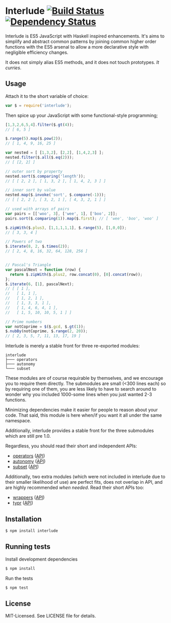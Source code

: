 # Interlude [![Build Status](https://secure.travis-ci.org/clux/interlude.png)](http://travis-ci.org/clux/interlude) [![Dependency Status](https://david-dm.org/clux/interlude.png)](https://david-dm.org/clux/interlude)

Interlude is ES5 JavaScript with Haskell inspired enhancements.
It's aims to simplify and abstract common patterns by joining
common higher order functions with the ES5 arsenal to allow a
more declarative style with negligible efficiency changes.

It does not simply alias ES5 methods, and it does not touch prototypes.
*It curries*.

## Usage
Attach it to the short variable of choice:

```javascript
var $ = require('interlude');
```

Then spice up your JavaScript with some functional-style programming;

```javascript
[1,3,2,6,5,4].filter($.gt(4));
// [ 6, 5 ]

$.range(5).map($.pow(2));
// [ 1, 4, 9, 16, 25 ]

var nested = [ [1,3,2], [2,2], [1,4,2,3] ];
nested.filter($.all($.eq(2)));
// [ [2, 2] ]

// outer sort by property
nested.sort($.comparing('length'));
// [ [ 2, 2 ], [ 1, 3, 2 ], [ 1, 4, 2, 3 ] ]

// inner sort by value
nested.map($.invoke('sort', $.compare(-1)));
// [ [ 2, 2 ], [ 3, 2, 1 ], [ 4, 3, 2, 1 ] ]

// used with arrays of pairs
var pairs = [['woo', 3], ['wee', 1], ['boo', 2]];
pairs.sort($.comparing(1)).map($.first); // [ 'wee', 'boo', 'woo' ]

$.zipWith($.plus3, [1,1,1,1,1], $.range(5), [1,0,0]);
// [ 3, 3, 4 ]

// Powers of two
$.iterate(8, 2, $.times(2));
// [ 2, 4, 8, 16, 32, 64, 128, 256 ]


// Pascal's Triangle
var pascalNext = function (row) {
  return $.zipWith($.plus2, row.concat(0), [0].concat(row));
};
$.iterate(6, [1], pascalNext);
// [ [ 1 ],
//   [ 1, 1 ],
//   [ 1, 2, 1 ],
//   [ 1, 3, 3, 1 ],
//   [ 1, 4, 6, 4, 1 ],
//   [ 1, 5, 10, 10, 5, 1 ] ]

// Prime numbers
var notCoprime = $($.gcd, $.gt(1));
$.nubBy(notCoprime, $.range(2, 20));
// [ 2, 3, 5, 7, 11, 13, 17, 19 ]
```

Interlude is merely a stable front for three re-exported modules:

```
interlude
├─── operators
├─── autonomy
└─── subset
```

These modules are of course requirable by themselves, and we encourage you to require them directly. The submodules are small (<300 lines each) so by requiring one of them, you are less likely to have to search around to wonder why you included 1000-some lines when you just wanted 2-3 functions.

Minimizing dependencies make it easier for people to reason about your code. That said, this module is here when/if you want it all under the same namespace.

Additionally, interlude provides a stable front for the three submodules which are still pre 1.0.

Regardless, you should read their short and independent APIs:

- [operators](https://github.com/clux/operators) ([API](https://github.com/clux/operators/blob/master/api.md))
- [autonomy](https://github.com/clux/autonomy) ([API](https://github.com/clux/autonomy/blob/master/api.md))
- [subset](https://github.com/clux/subset) ([API](https://github.com/clux/subset/blob/master/api.md))

Additionally, two extra modules (which were not included in interlude due to their smaller likelihood of use) are perfect fits, does not overlap in API, and are highly recommended *when needed*. Read their short APIs too:

- [wrappers](https://github.com/clux/wrappers) ([API](https://github.com/clux/wrappers/blob/master/api.md))
- [typr](https://github.com/clux/typr) ([API](https://github.com/clux/typr/blob/master/api.md))

## Installation

```bash
$ npm install interlude
```

## Running tests
Install development dependencies

```bash
$ npm install
```

Run the tests

```bash
$ npm test
```

## License
MIT-Licensed. See LICENSE file for details.
